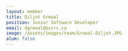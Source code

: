 ```yaml
---
layout: member
title: Diljot Grewal
position: Junior Software Developer
email: dgrewal@bccrc.ca
image: /assets/images/team/Grewal-Diljot.JPG 
alum: false
---
```

